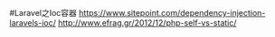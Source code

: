 #Laravel之Ioc容器
https://www.sitepoint.com/dependency-injection-laravels-ioc/
http://www.efrag.gr/2012/12/php-self-vs-static/
